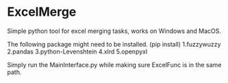 # ExcelMerge
Simple python tool for excel merging tasks, works on Windows and MacOS.

The following package might need to be installed. (pip install)
1.fuzzywuzzy
2.pandas
3.python-Levenshtein
4.xlrd
5.openpyxl

Simply run the MainInterface.py while making sure ExcelFunc is in the same path.
